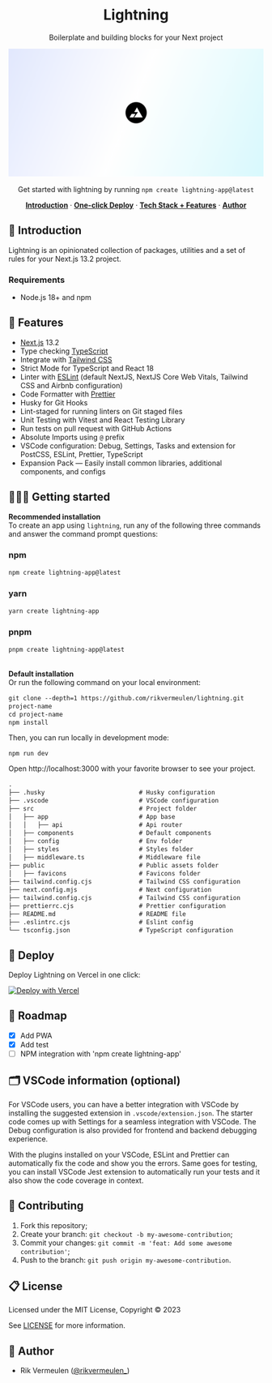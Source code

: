 <h1 align="center">Lightning</h1>

<p align="center">
  Boilerplate and building blocks for your Next project
</p>

![header](./.github/header.png)

<p align="center">
  Get started with lightning by running <code>npm create lightning-app@latest</code>
</p>

<p align="center">
  <a href="#introduction"><strong>Introduction</strong></a> ·
  <a href="#deploy"><strong>One-click Deploy</strong></a> ·
  <a href="#features"><strong>Tech Stack + Features</strong></a> ·
  <a href="#author"><strong>Author</strong></a>
</p>

## 👋 Introduction

Lightning is an opinionated collection of packages, utilities and a set of rules for your Next.js 13.2 project.

### Requirements

- Node.js 18+ and npm

## 🎁 Features

- [Next.js](https://nextjs.org) 13.2
- Type checking [TypeScript](https://www.typescriptlang.org)
- Integrate with [Tailwind CSS](https://tailwindcss.com)
- Strict Mode for TypeScript and React 18
- Linter with [ESLint](https://eslint.org) (default NextJS, NextJS Core Web Vitals, Tailwind CSS and Airbnb configuration)
- Code Formatter with [Prettier](https://prettier.io)
- Husky for Git Hooks
- Lint-staged for running linters on Git staged files
- Unit Testing with Vitest and React Testing Library
- Run tests on pull request with GitHub Actions
- Absolute Imports using `@` prefix
- VSCode configuration: Debug, Settings, Tasks and extension for PostCSS, ESLint, Prettier, TypeScript
- Expansion Pack — Easily install common libraries, additional components, and configs

## 👨🏻‍💻 Getting started

**Recommended installation**<br>
To create an app using `lightning`, run any of the following three commands and answer the command prompt questions:

### npm

```bash
npm create lightning-app@latest
```

### yarn

```bash
yarn create lightning-app
```

### pnpm

```bash
pnpm create lightning-app@latest
```

\
**Default installation**
<br/>
Or run the following command on your local environment:

```shell
git clone --depth=1 https://github.com/rikvermeulen/lightning.git project-name
cd project-name
npm install
```

Then, you can run locally in development mode:

```shell
npm run dev
```

Open http://localhost:3000 with your favorite browser to see your project.

```shell
.
├── .husky                          # Husky configuration
├── .vscode                         # VSCode configuration
├── src                             # Project folder
│   ├── app                         # App base
│   │   ├── api                     # Api router
│   ├── components                  # Default components
│   ├── config                      # Env folder
│   ├── styles                      # Styles folder
│   ├── middleware.ts               # Middleware file
├── public                          # Public assets folder
│   ├── favicons                    # Favicons folder
├── tailwind.config.cjs             # Tailwind CSS configuration
├── next.config.mjs                 # Next configuration
├── tailwind.config.cjs             # Tailwind CSS configuration
├── prettierrc.cjs                  # Prettier configuration
├── README.md                       # README file
├── .eslintrc.cjs                   # Eslint config
└── tsconfig.json                   # TypeScript configuration

```

## 🚀 Deploy

Deploy Lightning on Vercel in one click:

[![Deploy with Vercel](https://vercel.com/button)](https://vercel.com/new/git/external?repository-url=https%3A%2F%2Fgithub.com%2Frikvermeulen%2Flightning)

## 📅 Roadmap

- [x] Add PWA
- [x] Add test
- [ ] NPM integration with 'npm create lightning-app'

## 🗂 VSCode information (optional)

For VSCode users, you can have a better integration with VSCode by installing the suggested extension in `.vscode/extension.json`. The starter code comes up with Settings for a seamless integration with VSCode. The Debug configuration is also provided for frontend and backend debugging experience.

With the plugins installed on your VSCode, ESLint and Prettier can automatically fix the code and show you the errors. Same goes for testing, you can install VSCode Jest extension to automatically run your tests and it also show the code coverage in context.

## 🤝 Contributing

1. Fork this repository;
2. Create your branch: `git checkout -b my-awesome-contribution`;
3. Commit your changes: `git commit -m 'feat: Add some awesome contribution'`;
4. Push to the branch: `git push origin my-awesome-contribution`.

## 📋 License

Licensed under the MIT License, Copyright © 2023

See [LICENSE](LICENSE) for more information.

## 👤 Author

- Rik Vermeulen ([@rikvermeulen\_](https://twitter.com/rikvermeulen_))

